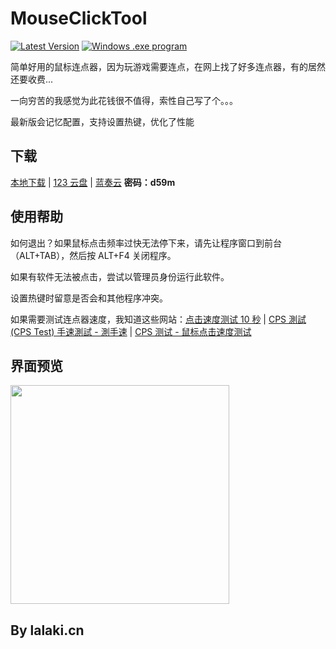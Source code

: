 # MouseClickTool

[![Latest Version](https://img.shields.io/github/v/release/lalakii/MouseClickTool?logo=github)](https://github.com/lalakii/MouseClickTool/releases)
[![Windows .exe program](https://img.shields.io/badge/windows-.exe-0078D4?logo=windows)](https://www.bilibili.com/opus/956151293127163924)

简单好用的鼠标连点器，因为玩游戏需要连点，在网上找了好多连点器，有的居然还要收费...

一向穷苦的我感觉为此花钱很不值得，索性自己写了个。。。

最新版会记忆配置，支持设置热键，优化了性能

## 下载

[本地下载](https://github.com/lalakii/MouseClickTool/releases) | [123 云盘](https://www.123pan.com/s/jE3Sjv-IWExd.html) | [蓝奏云](https://a01.lanzout.com/b0hc64t7g) **密码：d59m**

## 使用帮助

如何退出？如果鼠标点击频率过快无法停下来，请先让程序窗口到前台（ALT+TAB），然后按 ALT+F4 关闭程序。

如果有软件无法被点击，尝试以管理员身份运行此软件。

设置热键时留意是否会和其他程序冲突。

如果需要测试连点器速度，我知道这些网站：[点击速度测试 10 秒](https://cps-check.com/cn/) | [CPS 測試 (CPS Test) 手速測試 - 測手速](https://cpstest.org/zh/) | [CPS 测试 - 鼠标点击速度测试](https://www.arealme.com/click-speed-test/cn/)

## 界面预览

<img src="https://fastly.jsdelivr.net/gh/lalakii/MouseClickTool/MouseClickTool.jpg" width="350"/>

## By lalaki.cn
